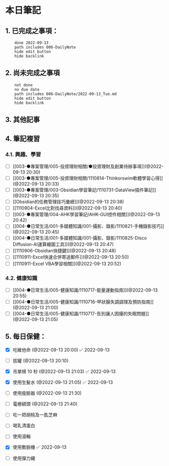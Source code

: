 
# 本日筆記

## 1. 已完成之事項：
```tasks
	done 2022-09-13
	path includes 006-DailyNote
	hide edit button 
	hide backlink
```

## 2. 尚未完成之事項
```tasks
	not done
	no due date
	path includes 006-DailyNote/2022-09-13_Tue.md
	hide edit button 
	hide backlink
```

## 3. 其他記事

## 4. 筆記複習
### 4.1. 興趣、學習
- [ ] [[003-●專案管理/005-投資理財相關/●投資理財及創業待辦事項]](@2022-09-13 20:30)
- [ ] [[003-●專案管理/005-投資理財相關/1110814-Thinkorswim軟體學習心得]](@2022-09-13 20:33)
- [ ] [[003-●專案管理/003-Obsidian學習筆記/1110731-DataView插件筆記]](@2022-09-13 20:35)
- [ ] [[Obsidian的任務管理技巧彙總]](@2022-09-13 20:38)
- [ ] [[1110904-Excel比對找尋資料]](@2022-09-13 20:40)
- [ ] [[003-●專案管理/004-AHK學習筆記/AHK-GUI控件相關]](@2022-09-13 20:42)
- [ ] [[004-●日常生活/001-多媒體知識/001-攝影、錄影/1110821-手機錄影技巧]](@2022-09-13 20:45)
- [ ] [[004-●日常生活/001-多媒體知識/001-攝影、錄影/1110825-Disco Diffusion-AI運算繪圖工具]](@2022-09-13 20:47)
- [ ] [[1110906-Obsidian快捷鍵]](@2022-09-13 20:48)
- [ ] [[1110911-Excel快速合併寄送郵件]](@2022-09-13 20:50)
- [ ] [[1110911-Excel VBA學習相關]](@2022-09-13 20:52)

### 4.2. 健康知識
- [ ] [[004-●日常生活/005-健康知識/1110717-能量運動指南]](@2022-09-13 20:55)
- [ ] [[004-●日常生活/005-健康知識/1110716-甲狀腺失調調理及預防指南]](@2022-09-13 21:00)
- [ ] [[004-●日常生活/005-健康知識/1110717-告別讓人困擾的失眠問題]](@2022-09-13 21:05)

## 5. 每日保健：
- [x] 吃維他命 (@2022-09-13 20:00) ✅ 2022-09-13
- [ ] 拔罐 (@2022-09-13 20:10)
- [x] 吊單槓 10 秒 (@2022-09-13 21:03) ✅ 2022-09-13
- [x] 使用生髮水 (@2022-09-13 21:05) ✅ 2022-09-13
- [ ] 使用瘦臉器 (@2022-09-13 21:30)
- [ ] 電療額頭 (@2022-09-13 21:40)
- [ ] 吃一把胡桃及一匙芝麻
- [ ] 喝乳清蛋白
- [ ] 使用滾輪
- [x] 使用敷臉機 ✅ 2022-09-13
- [ ] 使用彈力繩


